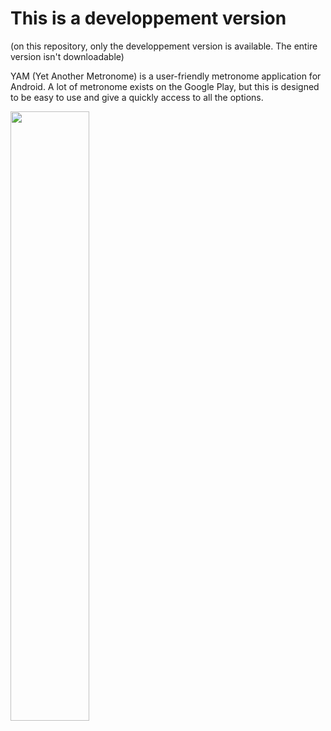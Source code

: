 <h1>This is a developpement version</h1>

(on this repository, only the developpement version is available. The entire version isn't downloadable)

YAM (Yet Another Metronome) is a user-friendly metronome application for Android. A lot of metronome exists on the Google Play, but this is designed to be easy to use and give a quickly access to all the options.

<div><img src='http://yam-metronome.googlecode.com/files/2012-08-30%2009.10.39.png' height='50%' width='50%' /></div>